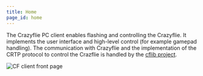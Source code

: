 ```yaml
---
title: Home
page_id: home
---
```


The Crazyflie PC client enables flashing and controlling the Crazyflie. It implements the user interface and high-level control (for example gamepad handling). The communication with Crazyflie and the implementation of the CRTP protocol to control the Crazflie is handled by the [cflib project](https://github.com/bitcraze/crazyflie-lib-python).


![CF client front page](/docs/images/cfclient_frontpage.png)

